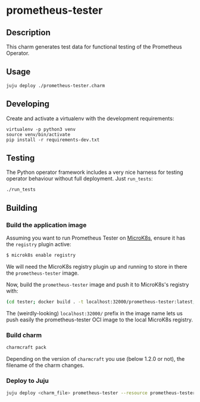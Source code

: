 # prometheus-tester

## Description

This charm generates test data for functional testing of the
Prometheus Operator.

## Usage
```shell
juju deploy ./prometheus-tester.charm
```

## Developing

Create and activate a virtualenv with the development requirements:
```shell
virtualenv -p python3 venv
source venv/bin/activate
pip install -r requirements-dev.txt
```

## Testing

The Python operator framework includes a very nice harness for testing
operator behaviour without full deployment. Just `run_tests`:

```shell
./run_tests
```

## Building

### Build the application image

Assuming you want to run Prometheus Tester on [MicroK8s](https://microk8s.io/), ensure it has the `registry` plugin active:

```sh
$ microk8s enable registry
```

We will need the MicroK8s registry plugin up and running to store in there the `prometheus-tester` image.

Now, build the `prometheus-tester` image and push it to MicroK8s's registry with:

```sh
(cd tester; docker build . -t localhost:32000/prometheus-tester:latest; docker push localhost:32000/prometheus-tester:latest)
```

The (weirdly-looking) `localhost:32000/` prefix in the image name lets us push easily the prometheus-tester OCI image to the local MicroK8s registry.

### Build charm

```sh
charmcraft pack
```

Depending on the version of `charmcraft` you use (below 1.2.0 or not), the filename of the charm changes.

### Deploy to Juju

```sh
juju deploy <charm_file> prometheus-tester --resource prometheus-tester-image=localhost:32000/prometheus-tester:latest
```
